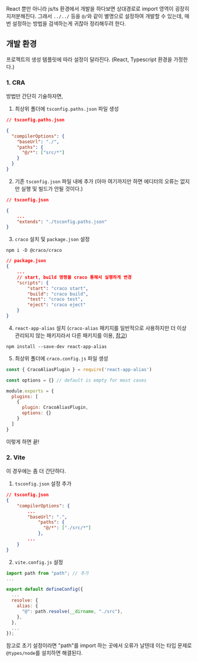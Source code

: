 React 뿐만 아니라 js/ts 환경에서 개발을 하다보면 상대경로로 import 영역이 굉장히 지저분해진다.
그래서 `../../` 등을 `@/`와 같이 별명으로 설정하여 개발할 수 있는데, 매번 설정하는 방법을 검색하는게 귀찮아 정리해두려 한다.

## 개발 환경
프로젝트의 생성 템플릿에 따라 설정이 달라진다. (React, Typescript 환경을 가정한다.)

### 1. CRA
방법만 간단히 기술하자면,
1. 최상위 폴더에 `tsconfig.paths.json` 파일 생성
```json
// tsconfig.paths.json

{
  "compilerOptions": {
    "baseUrl": "./",
    "paths": {
      "@/*": ["src/*"]
    }
  }
}
```

2. 기존 `tsconfig.json` 파일 내에 추가 (아마 여기까지만 하면 에디터의 오류는 없지만 실행 및 빌드가 안될 것이다.)
```json
// tsconfig.json

{
    ...
    "extends": "./tsconfig.paths.json"
}
```

3. `craco` 설치 및 `package.json` 설정
```
npm i -D @craco/craco
```
```json
// package.json
{
    ...
    // start, build 명령을 craco 통해서 실행하게 변경
    "scripts": {
        "start": "craco start",
        "build": "craco build",
        "test": "craco test",
        "eject": "craco eject"
    }
}
```

4. `react-app-alias` 설치
(`craco-alias` 패키지를 일반적으로 사용하지만 더 이상 관리되지 않는 패키지라서 다른 패키지를 이용, [참고](https://github.com/risen228/craco-alias))
```
npm install --save-dev react-app-alias
```


5. 최상위 폴더에 `craco.config.js` 파일 생성
```js
const { CracoAliasPlugin } = require('react-app-alias')

const options = {} // default is empty for most cases

module.exports = {
  plugins: [
    {
      plugin: CracoAliasPlugin,
      options: {}
    }
  ]
}
```

이렇게 하면 끝!

### 2. Vite
이 경우에는 좀 더 간단하다.
1. `tsconfig.json` 설정 추가
```json
// tsconfig.json
{
    "compilerOptions": {
        ...
        "baseUrl": ".",
            "paths": {
              "@/*": ["./src/*"]
            },
        ...
    }
}
```

2. `vite.config.js` 설정
```js
import path from "path"; // 추가
...

export default defineConfig({
  ...
  resolve: {
    alias: {
      "@": path.resolve(__dirname, "./src"),
    },
  },
  ...
});

```
참고로 초기 설정이라면 "path"를 import 하는 곳에서 오류가 날텐데 이는 타입 문제로 `@types/node`를 설치하면 해결된다.